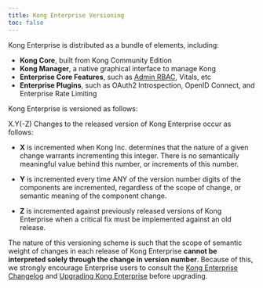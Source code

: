 ```yaml
---
title: Kong Enterprise Versioning
toc: false
---
```


Kong Enterprise is distributed as a bundle of elements, including:

- **Kong Core**, built from Kong Community Edition
- **Kong Manager**, a native graphical interface to manage Kong
- **Enterprise Core Features**, such as [Admin RBAC](https://support.konghq.com/hc/en-us/articles/115001049953-Setting-Up-Admin-API-RBAC), Vitals, etc
- **Enterprise Plugins**, such as OAuth2 Introspection, OpenID Connect, and Enterprise Rate Limiting

Kong Enterprise is versioned as follows:

X.Y(-Z)
Changes to the released version of Kong Enterprise occur as follows:

- **X** is incremented when Kong Inc. determines that the nature of a given 
change warrants incrementing this integer. There is no semantically meaningful 
value behind this number, or increments of this number.

- **Y** is incremented every time ANY of the version number digits of the 
components are incremented, regardless of the scope of change, or semantic 
meaning of the component change.

- **Z** is incremented against previously released versions of Kong Enterprise 
when a critical fix must be implemented against an old release.

The nature of this versioning scheme is such that the scope of semantic weight 
of changes in each release of Kong Enterprise **cannot be interpreted solely 
through the change in version number**. Because of this, we strongly encourage 
Enterprise users to consult the 
[Kong Enterprise Changelog](/enterprise/{{page.kong_version}}/changelog) and 
[Upgrading Kong Enterprise](https://support.konghq.com/hc/en-us/articles/115009693288-Upgrading-Kong) 
before upgrading.
